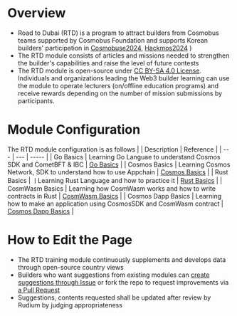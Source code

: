 # Overview

* Road to Dubai (RTD) is a program to attract builders from Cosmobus teams supported by Cosmobus Foundation and supports Korean builders' participation in [Cosmobuse2024](https://cosmoverse.org/), [Hackmos2024](https://cosmoverse.org/hackmos) )
* The RTD module consists of articles and missions needed to strengthen the builder's capabilities and raise the level of future contests
* The RTD module is open-source under [CC BY-SA 4.0 License](https://creativecommons.org/licenses/by-sa/4.0/deed.ko). Individuals and organizations leading the Web3 builder learning can use the module to operate lecturers (on/offline education programs) and receive rewards depending on the number of mission submissions by participants.

# Module Configuration

The RTD module configuration is as follows
|  | Description | Reference |
| --- | --- | ----- |
| Go Basics | Learning Go Languae to understand Cosmos SDK and CometBFT & IBC | [Go Basics](./Go%20Basics/) |
| Cosmos Basics | Learning Cosmos Network, SDK to understand how to use Appchain | [Cosmos Basics](./Cosmos%20Basics/) |
| Rust Basics | ㅣLearning Rust Language and how to practice it | [Rust Basics](./Rust%20Basics/) |
| CosmWasm Basics | Learning how CosmWasm works and how to write contracts in Rust  | [CosmWasm Basics](./CosmWasm%20Basics/) |
| Cosmos Dapp Basics | Learning how to make an application using CosmosSDK and CosmWasm contract | [Cosmos Dapp Basics](./Cosmos%20Dapp%20Basics/) |

# How to Edit the Page

* The RTD training module continuously supplements and develops data through open-source country views
* Builders who want suggestions from existing modules can [create suggestions through Issue](https://github.com/Ludium-Official/road-to-dubai/issues) or fork the repo to request improvements via [a Pull Request](https://github.com/Ludium-Official/road-to-dubai/pulls)
* Suggestions, contents requested shall be updated after review by Rudium by judging appropriateness